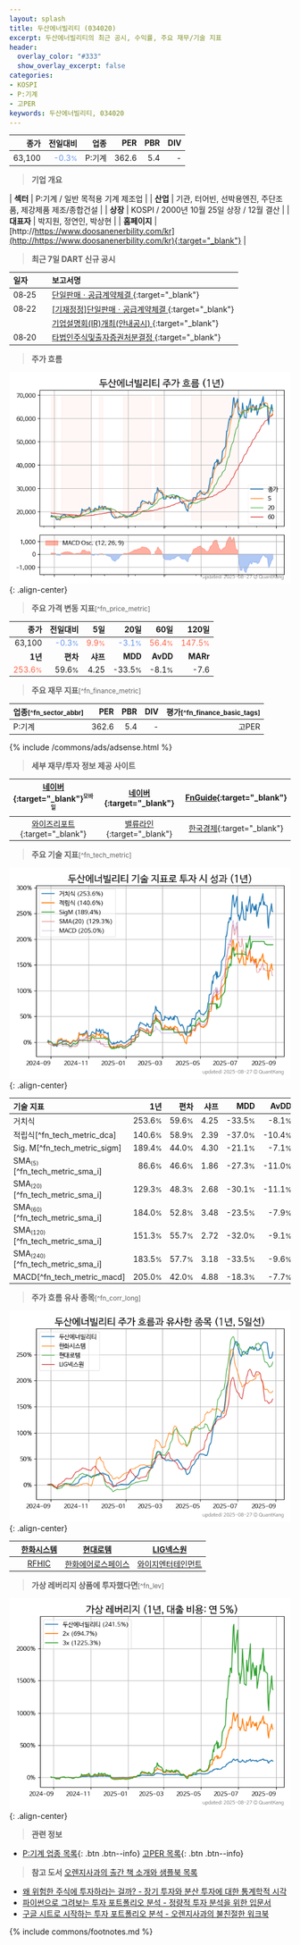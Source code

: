 ```yaml
---
layout: splash
title: 두산에너빌리티 (034020)
excerpt: 두산에너빌리티의 최근 공시, 수익률, 주요 재무/기술 지표
header:
  overlay_color: "#333"
  show_overlay_excerpt: false
categories:
- KOSPI
- P:기계
- 고PER
keywords: 두산에너빌리티, 034020
---
```


| **종가** | **전일대비** | **업종** | **PER** | **PBR** | **DIV** |
| -------: | -----------: | -------: | ------: | ------: | ------: |
| 63,100 | <span style="color: cornflowerblue">-0.3<small>%</small></span> | P:기계 | 362.6 | 5.4 | - |

<!-- more -->


> **기업 개요**<a id="company"></a>

| <span style="white-space:nowrap;">**섹터**</span> | P:기계 / 일반 목적용 기계 제조업 |
| <span style="white-space:nowrap;">**산업**</span> | 기관, 터어빈, 선박용엔진, 주단조품, 제강제품 제조/종합건설 |
| <span style="white-space:nowrap;">**상장**</span> | KOSPI / 2000년 10월 25일 상장 / 12월 결산 |
| <span style="white-space:nowrap;">**대표자**</span> | 박지원, 정연인, 박상현 |
| <span style="white-space:nowrap;">**홈페이지**</span> | [http://https://www.doosanenerbility.com/kr](http://https://www.doosanenerbility.com/kr){:target="_blank"} |


> **최근 7일 DART 신규 공시**<a id="dart"></a>

| **일자** |      | **보고서명** |
| :------- | :--- | :----------- |
| 08&#x2011;25 | | [단일판매ㆍ공급계약체결              ](https://dart.fss.or.kr/dsaf001/main.do?rcpNo=20250825800035){:target="_blank"} |
| 08&#x2011;22 | | [[기재정정]단일판매ㆍ공급계약체결              ](https://dart.fss.or.kr/dsaf001/main.do?rcpNo=20250822800401){:target="_blank"} |
|  | | [기업설명회(IR)개최(안내공시)              ](https://dart.fss.or.kr/dsaf001/main.do?rcpNo=20250822800410){:target="_blank"} |
| 08&#x2011;20 | | [타법인주식및출자증권처분결정              ](https://dart.fss.or.kr/dsaf001/main.do?rcpNo=20250820800422){:target="_blank"} |


> **주가 흐름**<a id="price"></a>

![034020](/stock/images/034020.png){: .align-center}


> **주요 가격 변동 지표**<small>[^fn_price_metric]</small>

| **종가** | **전일대비** | **5일** | **20일** | **60일** | **120일** |
| -------: | -----------: | ------: | -------: | -------: | --------: |
| 63,100 | <span style="color: cornflowerblue">-0.3<small>%</small></span> | <span style="color: tomato">9.9<small>%</small></span> | <span style="color: cornflowerblue">-3.1<small>%</small></span> | <span style="color: tomato">56.4<small>%</small></span> | <span style="color: tomato">147.5<small>%</small></span> |
| **1년** | **편차** | **샤프** | **MDD** | **AvDD** | **MARr** |
| <span style="color: tomato">253.6<small>%</small></span> | 59.6<small>%</small> | 4.25 | -33.5<small>%</small> | -8.1<small>%</small> | -7.6 |


> **주요 재무 지표**<small>[^fn_finance_metric]</small>

| **업종**<small>[^fn_sector_abbr]</small> | **PER** | **PBR** | **DIV** | **평가**<small>[^fn_finance_basic_tags]</small> |
| :--------------------------------------- | ------: | ------: | ------: | ----------------------------------------------: |
| P:기계 | 362.6 | 5.4 | - | 고PER |



{% include /commons/ads/adsense.html %}

> **세부 재무/투자 정보 제공 사이트**

| [네이버](https://m.stock.naver.com/domestic/stock/034020/finance/summary){:target="_blank"}<sup><small>모바일</small></sup> | [네이버](https://finance.naver.com/item/coinfo.naver?code=034020){:target="_blank"} | [FnGuide](https://comp.fnguide.com/SVO2/ASP/SVD_Invest.asp?gicode=A034020&MenuYn=Y){:target="_blank"} |
| :---: | :---: | :---: |
| [와이즈리포트](https://comp.wisereport.co.kr/company/c1040001.aspx?cmp_cd=034020){:target="_blank"} | [밸류라인](https://www.valueline.co.kr/finance/summary/034020){:target="_blank"} | [한국경제](https://markets.hankyung.com/stock/034020/financial-summary){:target="_blank"} |


> **주요 기술 지표**<small>[^fn_tech_metric]</small>


![034020](/stock/images/034020_tech.png){: .align-center}

| **기술 지표** | **1년** | **편차** | **샤프** | **MDD** | **AvDD** |
| :------------ | ------: | -----------: | -------: | ------: | -------: |
| 거치식 | 253.6<small>%</small> | 59.6<small>%</small> | 4.25 | -33.5<small>%</small> | -8.1<small>%</small> |
| 적립식[^fn_tech_metric_dca] | 140.6<small>%</small> | 58.9<small>%</small> | 2.39 | -37.0<small>%</small> | -10.4<small>%</small> |
| Sig. M[^fn_tech_metric_sigm] | 189.4<small>%</small> | 44.0<small>%</small> | 4.30 | -21.1<small>%</small> | -7.1<small>%</small> |
| SMA<small><sub>(5)</sub></small>[^fn_tech_metric_sma_i] | 86.6<small>%</small> | 46.6<small>%</small> | 1.86 | -27.3<small>%</small> | -11.0<small>%</small> |
| SMA<small><sub>(20)</sub></small>[^fn_tech_metric_sma_i] | 129.3<small>%</small> | 48.3<small>%</small> | 2.68 | -30.1<small>%</small> | -11.1<small>%</small> |
| SMA<small><sub>(60)</sub></small>[^fn_tech_metric_sma_i] | 184.0<small>%</small> | 52.8<small>%</small> | 3.48 | -23.5<small>%</small> | -7.9<small>%</small> |
| SMA<small><sub>(120)</sub></small>[^fn_tech_metric_sma_i] | 151.3<small>%</small> | 55.7<small>%</small> | 2.72 | -32.0<small>%</small> | -9.1<small>%</small> |
| SMA<small><sub>(240)</sub></small>[^fn_tech_metric_sma_i] | 183.5<small>%</small> | 57.7<small>%</small> | 3.18 | -33.5<small>%</small> | -9.6<small>%</small> |
| MACD[^fn_tech_metric_macd] | 205.0<small>%</small> | 42.0<small>%</small> | 4.88 | -18.3<small>%</small> | -7.7<small>%</small> |


> **주가 흐름 유사 종목**<a id="corr"></a><small>[^fn_corr_long]</small>

![034020](/stock/images/034020_corr.png){: .align-center}

|       | [한화시스템](/272210/) | [현대로템](/064350/) | [LIG넥스원](/079550/) |
| :---: | :------------------------------------: | :------------------------------------: | :------------------------------------: |
|       | [RFHIC](/218410/) | [한화에어로스페이스](/012450/) | [와이지엔터테인먼트](/122870/) |


> **가상 레버리지 상품에 투자했다면**<a id="2x"></a><small>[^fn_lev]</small>

![034020](/stock/images/034020_2x.png){: .align-center}


> **관련 정보**

- [P:기계 업종 목록](/stats/sector/kospi_업종_기계_종목/){: .btn .btn--info} [고PER 목록](/fn/fn_high_per/){: .btn .btn--info}

> **참고 도서** [오렌지사과의 출간 책 소개와 샘플북 목록](https://kongdori.tistory.com/691)

- [왜 위험한 주식에 투자하라는 걸까? - 장기 투자와 분산 투자에 대한 통계학적 시각](https://kongdori.tistory.com/421)
- [파이썬으로 그려보는 투자 포트폴리오 분석  - 정량적 투자 분석을 위한 입문서](https://kongdori.tistory.com/643)
- [구글 시트로 시작하는 투자 포트폴리오 분석 - 오렌지사과의 불친절한 워크북](https://kongdori.tistory.com/449)


{% include commons/footnotes.md %}